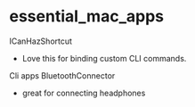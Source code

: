 # essential_mac_apps


ICanHazShortcut
- Love this for binding custom CLI commands. 

Cli apps
BluetoothConnector
- great for connecting headphones
